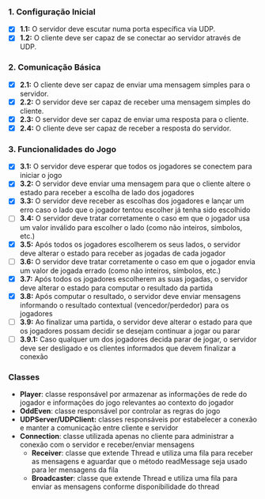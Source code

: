 ### 1. **Configuração Inicial**
- [X] **1.1:** O servidor deve escutar numa porta específica via UDP.
- [X] **1.2:** O cliente deve ser capaz de se conectar ao servidor através de UDP.

### 2. **Comunicação Básica**
- [X] **2.1:** O cliente deve ser capaz de enviar uma mensagem simples para o servidor.
- [X] **2.2:** O servidor deve ser capaz de receber uma mensagem simples do cliente.
- [X] **2.3:** O servidor deve ser capaz de enviar uma resposta para o cliente.
- [X] **2.4:** O cliente deve ser capaz de receber a resposta do servidor.

### 3. **Funcionalidades do Jogo**

- [X] **3.1:** O servidor deve esperar que todos os jogadores se conectem para iniciar o jogo
- [X] **3.2:** O servidor deve enviar uma mensagem para que o cliente altere o estado para receber a escolha de lado dos jogadores
- [X] **3.3:** O servidor deve receber as escolhas dos jogadores e lançar um erro caso o lado que o jogador tentou escolher já tenha sido escolhido
- [ ] **3.4:** O servidor deve tratar corretamente o caso em que o jogador usa um valor inválido para escolher o lado (como não inteiros, símbolos, etc.)
- [X] **3.5:** Após todos os jogadores escolherem os seus lados, o servidor deve alterar o estado para receber as jogadas de cada jogador
- [ ] **3.6:** O servidor deve tratar corretamente o caso em que o jogador envia um valor de jogada errado (como não inteiros, símbolos, etc.)
- [X] **3.7:** Após todos os jogadores escolherem as suas jogadas, o servidor deve alterar o estado para computar o resultado da partida
- [X] **3.8:** Após computar o resultado, o servidor deve enviar mensagens informando o resultado contextual (vencedor/perdedor) para os jogadores
- [ ] **3.9:** Ao finalizar uma partida, o servidor deve alterar o estado para que os jogadores possam decidir se desejam continuar a jogar ou parar
- [ ] **3.9.1:** Caso qualquer um dos jogadores decida parar de jogar, o servidor deve ser desligado e os clientes informados que devem finalizar a conexão 

### Classes

- **Player**: classe responsável por armazenar as informações de rede do jogador e informações do jogo relevantes ao contexto do jogador
- **OddEven**: classe responsável por controlar as regras do jogo
- **UDPServer/UDPClient:** classes responsáveis por estabelecer a conexão e manter a comunicação entre cliente e servidor
- **Connection**: classe utilizada apenas no cliente para administrar a conexão com o servidor e receber/enviar mensagens
  - **Receiver**: classe que extende Thread e utiliza uma fila para receber as mensagens e aguardar que o método readMessage seja usado para ler mensagens da fila
  - **Broadcaster**: classe que extende Thread e utiliza uma fila para enviar as mensagens conforme disponibilidade do thread